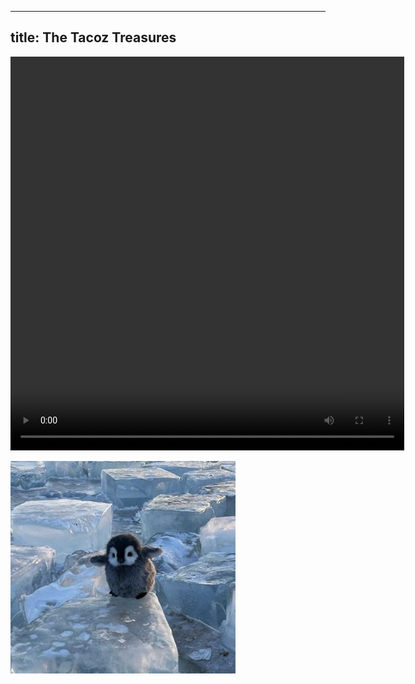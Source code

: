 
---
title: The Tacoz Treasures
---

<video width="630" height="630" controls> <source src="https://littleroot.toomwn.xyz/tacoztreasure/penguin.mp4" ></video>

![](tacoztreasure/more-peng.png)